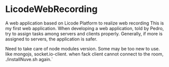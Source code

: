 
# LicodeWebRecording
A web application based on Licode Platform to realize web recording 
This is my first web application. When developing a web application, told by Pedro, try to assign tasks among servers and clients properly. 
Generally, if more is assigned to servers, the application is safer.

Need to take care of  node modules version. Some may be too new to use. like mongojs, socket.io-client.
when fack client cannot connect to the room, ./installNuve.sh again.`

